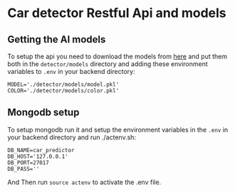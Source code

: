 # Car detector Restful Api and models

## Getting the AI models

To setup the api you need to download the models from [here](https://drive.google.com/drive/folders/1NJkb8YEb9degmIYAnoA9bfBKA--SC8qi?usp=sharing) and put them both in the `detector/models` directory and adding these environment variables to `.env` in your backend directory:

```
MODEL='./detector/models/model.pkl'
COLOR='./detector/models/color.pkl'
```

## Mongodb setup

To setup mongodb run it and setup the environment variables in the `.env` in your backend directory and run ./actenv.sh:

```
DB_NAME=car_predictor
DB_HOST='127.0.0.1'
DB_PORT=27017
DB_PASS=''
```

And Then run `source actenv` to activate the .env file.
